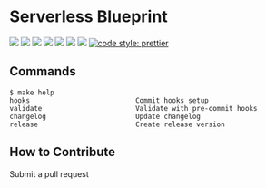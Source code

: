 # Serverless Blueprint

[![](https://img.shields.io/github/license/ik-serverless/aws-blueprint-function-nodejs)](https://github.com/ik-serverless/aws-blueprint-function-nodejs)
![](https://github.com/ik-serverless/aws-blueprint-function-nodejs/workflows/NodeJS/badge.svg)
![](https://github.com/ik-serverless/aws-blueprint-function-nodejs/workflows/Validate/badge.svg)
![](https://img.shields.io/github/v/tag/ik-serverless/aws-blueprint-function-nodejs)
[![](https://img.shields.io/github/languages/code-size/ik-serverless/aws-blueprint-function-nodejs)](https://github.com/ik-serverless/aws-blueprint-function-nodejs)
[![](https://img.shields.io/github/repo-size/ik-serverless/aws-blueprint-function-nodejs)](https://github.com/ik-serverless/aws-blueprint-function-nodejs)
![](https://img.shields.io/github/languages/top/ik-serverless/aws-blueprint-function-nodejs?color=green&logo=typescript&logoColor=blue)
[![code style: prettier](https://img.shields.io/badge/code_style-prettier-ff69b4.svg?style=flat-square)](https://github.com/prettier/prettier)

## Commands

<!-- START makefile-doc -->
```
$ make help 
hooks                          Commit hooks setup
validate                       Validate with pre-commit hooks
changelog                      Update changelog
release                        Create release version 
```
<!-- END makefile-doc -->

## How to Contribute

Submit a pull request